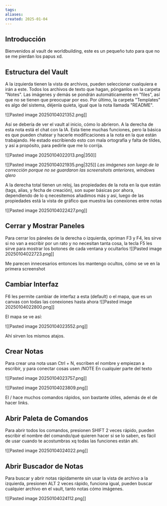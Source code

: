 ```yaml
---
tags: 
aliases: 
created: 2025-01-04
---
```


## Introducción
Bienvenidos al vault de worldbuilding, este es un pequeño tuto para que no se me pierdan los papus xd.

## Estructura del Vault
A la izquierda tienen la vista de archivos, pueden seleccionar cualquiera e irán a este. Todos los archivos de texto que hagan, pónganlos en la carpeta "Notes". Las imágenes y demás se pondrán automáticamente en "files", así que no se tienen que preocupar por eso. Por último, la carpeta "Templates" es algo del sistema, déjenla quieta, igual que la nota llamada "README".

![[Pasted image 20250104021352.png]]

Así se debería de ver el vault al inicio, cómo lo abrieron. A la derecha de esta nota está el chat con la IA. Esta tiene muchas funciones, pero la básica es que pueden chatear y hacerle modificaciones a la nota en la que están trabajando. He estado escribiendo esto con mala ortografía y falta de tildes, y así a propósito, para pedirle que me lo corrija.

![[Pasted image 20250104022013.png|350]]

![[Pasted image 20250104021935.png|325]] 
*Las imágenes son luego de la corrección porque no se guardaron las screenshots anteriores, windows qlero*

A la derecha total tienen un reloj, las propiedades de la nota en la que están (tags, alias, y fecha de creación), son super básicas por ahora, dependiendo de lo q necesitemos añadimos más y así, luego de las propiedades está la vista de gráfico que muestra las conexiones entre notas

![[Pasted image 20250104022427.png]]

## Cerrar y Mostrar Paneles
Para cerrar los páneles de la derecha o izquierda, opriman F3 y F4, les sirve  si no van a escribir por un rato y no necesitan tanta cosa, la tecla F5 les sirve para mostrar los botones de cada ventana y ocultarlos 
![[Pasted image 20250104022723.png]]

Me parecen innecesarios entonces los mantengo ocultos, cómo se ve en la primera screenshot

## Cambiar Interfaz
F6 les permite cambiar de interfaz a esta (default) o el mapa, que es un canvas con todas las conexiones hasta ahora
![[Pasted image 20250104022800.png]]

El mapa se ve así:

![[Pasted image 20250104023552.png]]

Ahí sirven los mismos atajos.

## Crear Notas
Para crear una nota usan Ctrl + N, escriben el nombre y empiezan a escribir, y para conectar cosas usen /NOTE
En cualquier parte del texto 

![[Pasted image 20250104023757.png]]

![[Pasted image 20250104023809.png]]

El / hace muchos comandos rápidos, son bastante útiles, además de el de hacer links.

## Abrir Paleta de Comandos
Para abrir todos los comandos, presionen SHIFT 2 veces rápido, pueden escribir el nombre del comando/qué quieren hacer si se lo saben, es fácil de usar cuando te acostumbras xq todas las funciones están ahí.

![[Pasted image 20250104024022.png]]

## Abrir Buscador de Notas
Para buscar y abrir notas rápidamente sin usar la vista de archivo a la izquierda, presionen ALT 2 veces rápido, funciona igual, pueden buscar cualquier archivo en el vault, tanto notas cómo imágenes.

![[Pasted image 20250104024112.png]]
```
